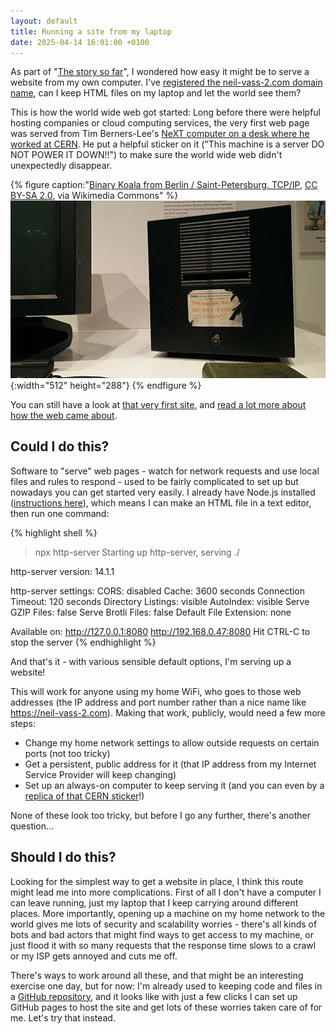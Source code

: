 ```yaml
---
layout: default
title: Running a site from my laptop
date: 2025-04-14 16:01:00 +0100
---
```


As part of "[The story so far](../index.markdown#the-story-so-far)", I wondered how easy it might be to serve a website from my own computer. I've [registered the neil-vass-2.com domain name](./2025-14-10-registering-a-domain-name.markdown), can I keep HTML files on my laptop and let the world see them?

This is how the world wide web got started: Long before there were helpful hosting companies or cloud computing services, the very first web page was served from Tim Berners-Lee's [NeXT computer on a desk where he worked at CERN](https://www.sciencemuseum.org.uk/objects-and-stories/world-wide-web-global-information-space). He put a helpful sticker on it ("This machine is a server DO NOT POWER IT DOWN!!") to make sure the world wide web didn't unexpectedly disappear.

{% figure caption:"[Binary Koala from Berlin / Saint-Petersburg, TCP/IP](https://commons.wikimedia.org/wiki/File:This_Machine_is_a_server_DO_NOT_POWER_IT_DOWN!!_-_London_Science_Museum,_2015-03-19_(by_Binary_Koala).jpg), [CC BY-SA 2.0](https://creativecommons.org/licenses/by-sa/2.0), via Wikimedia Commons" %}
![Photo of a desktop computer with a handwritten sticker, partly scraped off.](/assets/images/512px-This_Machine_is_a_server_DO_NOT_POWER_IT_DOWN!!_-_London_Science_Museum,_2015-03-19_(by_Binary_Koala).jpg){:width="512" height="288"}
{% endfigure %}



You can still have a look at [that very first site](https://info.cern.ch/hypertext/WWW/TheProject.html), and [read a lot more about how the web came about](https://home.web.cern.ch/science/computing/birth-web).

Could I do this?
----------------

Software to "serve" web pages - watch for network requests and use local files and rules to respond - used to be fairly complicated to set up but nowadays you can get started very easily. I already have Node.js installed ([instructions here](https://developer.mozilla.org/en-US/docs/Learn_web_development/Extensions/Server-side/Express_Nodejs/development_environment)), which means I can make an HTML file in a text editor, then run one command:

{% highlight shell %}
> npx http-server
Starting up http-server, serving ./

http-server version: 14.1.1

http-server settings: 
CORS: disabled
Cache: 3600 seconds
Connection Timeout: 120 seconds
Directory Listings: visible
AutoIndex: visible
Serve GZIP Files: false
Serve Brotli Files: false
Default File Extension: none

Available on:
http://127.0.0.1:8080
http://192.168.0.47:8080
Hit CTRL-C to stop the server
{% endhighlight %}

And that's it - with various sensible default options, I'm serving up a website!

This will work for anyone using my home WiFi, who goes to those web addresses (the IP address and port number rather than a nice name like <https://neil-vass-2.com>). Making that work, publicly, would need a few more steps:

*   Change my home network settings to allow outside requests on certain ports (not too tricky)
*   Get a persistent, public address for it (that IP address from my Internet Service Provider will keep changing)
*   Set up an always-on computer to keep serving it (and you can even by a [replica of that CERN sticker](https://www.redbubble.com/i/sticker/1st-Web-Server-by-mikkokoo/63904772.O9UDB)!)

None of these look too tricky, but before I go any further, there's another question...

Should I do this?
-----------------

Looking for the simplest way to get a website in place, I think this route might lead me into more complications. First of all I don't have a computer I can leave running, just my laptop that I keep carrying around different places. More importantly, opening up a machine on my home network to the world gives me lots of security and scalability worries - there's all kinds of bots and bad actors that might find ways to get access to my machine, or just flood it with so many requests that the response time slows to a crawl or my ISP gets annoyed and cuts me off.

There's ways to work around all these, and that might be an interesting exercise one day, but for now: I'm already used to keeping code and files in a [GitHub repository](https://docs.github.com/en/get-started/start-your-journey/about-github-and-git), and it looks like with just a few clicks I can set up GitHub pages to host the site and get lots of these worries taken care of for me. Let's try that instead.